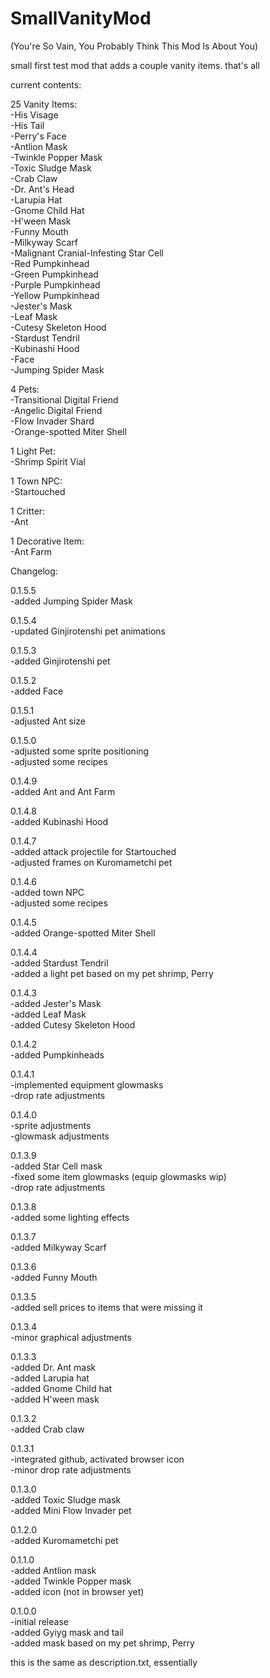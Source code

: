 # SmallVanityMod
(You're So Vain, You Probably Think This Mod Is About You)

small first test mod that adds a couple vanity items. that's all

current contents:

25 Vanity Items:<br>
-His Visage<br>
-His Tail<br>
-Perry's Face<br>
-Antlion Mask<br>
-Twinkle Popper Mask<br>
-Toxic Sludge Mask<br>
-Crab Claw<br>
-Dr. Ant's Head<br>
-Larupia Hat<br>
-Gnome Child Hat<br>
-H'ween Mask<br>
-Funny Mouth<br>
-Milkyway Scarf<br>
-Malignant Cranial-Infesting Star Cell<br>
-Red Pumpkinhead<br>
-Green Pumpkinhead<br>
-Purple Pumpkinhead<br>
-Yellow Pumpkinhead<br>
-Jester's Mask<br>
-Leaf Mask<br>
-Cutesy Skeleton Hood<br>
-Stardust Tendril<br>
-Kubinashi Hood<br>
-Face<br>
-Jumping Spider Mask

4 Pets:<br>
-Transitional Digital Friend<br>
-Angelic Digital Friend<br>
-Flow Invader Shard<br>
-Orange-spotted Miter Shell

1 Light Pet:<br>
-Shrimp Spirit Vial

1 Town NPC:<br>
-Startouched

1 Critter:<br>
-Ant

1 Decorative Item:<br>
-Ant Farm

Changelog:

0.1.5.5<br>
-added Jumping Spider Mask

0.1.5.4<br>
-updated Ginjirotenshi pet animations

0.1.5.3<br>
-added Ginjirotenshi pet

0.1.5.2<br>
-added Face

0.1.5.1<br>
-adjusted Ant size

0.1.5.0<br>
-adjusted some sprite positioning<br>
-adjusted some recipes

0.1.4.9<br>
-added Ant and Ant Farm

0.1.4.8<br>
-added Kubinashi Hood

0.1.4.7<br>
-added attack projectile for Startouched<br>
-adjusted frames on Kuromametchi pet

0.1.4.6<br>
-added town NPC<br>
-adjusted some recipes

0.1.4.5<br>
-added Orange-spotted Miter Shell

0.1.4.4<br>
-added Stardust Tendril<br>
-added a light pet based on my pet shrimp, Perry

0.1.4.3<br>
-added Jester's Mask<br>
-added Leaf Mask<br>
-added Cutesy Skeleton Hood

0.1.4.2<br>
-added Pumpkinheads

0.1.4.1<br>
-implemented equipment glowmasks<br>
-drop rate adjustments

0.1.4.0<br>
-sprite adjustments<br>
-glowmask adjustments

0.1.3.9<br>
-added Star Cell mask<br>
-fixed some item glowmasks (equip glowmasks wip)<br>
-drop rate adjustments

0.1.3.8<br>
-added some lighting effects

0.1.3.7<br>
-added Milkyway Scarf

0.1.3.6<br>
-added Funny Mouth<br>

0.1.3.5<br>
-added sell prices to items that were missing it

0.1.3.4<br>
-minor graphical adjustments

0.1.3.3<br>
-added Dr. Ant mask<br>
-added Larupia hat<br>
-added Gnome Child hat<br>
-added H'ween mask

0.1.3.2<br>
-added Crab claw

0.1.3.1<br>
-integrated github, activated browser icon<br>
-minor drop rate adjustments

0.1.3.0<br>
-added Toxic Sludge mask<br>
-added Mini Flow Invader pet

0.1.2.0<br>
-added Kuromametchi pet

0.1.1.0<br>
-added Antlion mask<br>
-added Twinkle Popper mask<br>
-added icon (not in browser yet)

0.1.0.0<br>
-initial release<br>
-added Gyiyg mask and tail<br>
-added mask based on my pet shrimp, Perry

this is the same as description.txt, essentially
